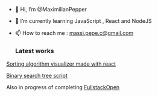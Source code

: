 - 👋 Hi, I’m @MaximilianPepper
- 🌱 I’m currently learning JavaScript , React and NodeJS
- 📫 How to reach me : massi.pepe.c@gmail.com

  ### Latest works

[Sorting algorithm visualizer made with react](https://github.com/MaximilianPepper/sortingvisualizer)

[Binary search tree script](https://github.com/MaximilianPepper/binary-tree)

Also in progress of completing [FullstackOpen](https://fullstackopen.com/en/) 
